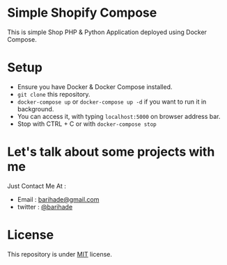 # Simple Shopify Compose
This is simple Shop PHP & Python Application deployed using Docker Compose.

# Setup
- Ensure you have Docker & Docker Compose installed.
- `git clone` this repository.
- `docker-compose up` or `docker-compose up -d` if you want to run it in background.
- You can access it, with typing `localhost:5000` on browser address bar.
- Stop with CTRL + C or with `docker-compose stop`

# Let's talk about some projects with me
Just Contact Me At :
- Email : barihade@gmail.com
- twitter : [@barihade](https://twitter.com/barihade)

# License
This repository is under [MIT](https://opensource.org/licenses/MIT) license.
